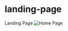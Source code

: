# landing-page

Landing Page
![Home Page](https://ia601501.us.archive.org/34/items/landingpage_202107/landingPage.png)
